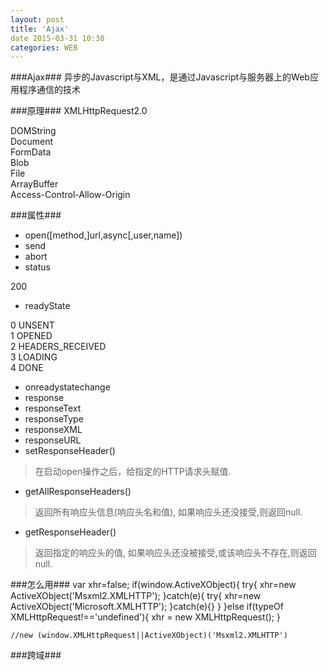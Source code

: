 ```yaml
---
layout: post
title: 'Ajax'
date 2015-03-31 10:30
categories: WEB
---
```


###Ajax###
异步的Javascript与XML，是通过Javascript与服务器上的Web应用程序通信的技术

###原理###
XMLHttpRequest2.0   
>
DOMString   
Document  
FormData   
Blob   
File   
ArrayBuffer   
Access-Control-Allow-Origin

###属性###
- open([method,]url,async[,user,name])
- send
- abort
- status
>
200 
- readyState
>

0 UNSENT  
 1 OPENED   
 2 HEADERS_RECEIVED   
 3 LOADING  
 4 DONE
	
- onreadystatechange
- response
- responseText
- responseType
- responseXML
- responseURL
- setResponseHeader()
>在启动open操作之后，给指定的HTTP请求头赋值.
- getAllResponseHeaders()
>返回所有响应头信息(响应头名和值), 如果响应头还没接受,则返回null. 
- getResponseHeader()
>返回指定的响应头的值, 如果响应头还没被接受,或该响应头不存在,则返回null.


###怎么用###
		var xhr=false;
		if(window.ActiveXObject){
			try{
				xhr=new ActiveXObject('Msxml2.XMLHTTP');
			}catch(e){
				try{
					xhr=new ActiveXObject('Microsoft.XMLHTTP');
				}catch(e){}
			}
		}else if(typeOf XMLHttpRequest!=='undefined'){
			xhr = new XMLHttpRequest();
		}
		
	//new (window.XMLHttpRequest||ActiveXObject)('Msxml2.XMLHTTP')

###跨域###
